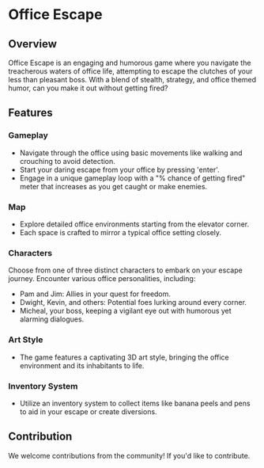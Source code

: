 
# Office Escape

## Overview
Office Escape is an engaging and humorous game where you navigate the treacherous waters of office life, attempting to escape the clutches of your less than pleasant boss. With a blend of stealth, strategy, and office themed humor, can you make it out without getting fired?

## Features

### Gameplay
- Navigate through the office using basic movements like walking and crouching to avoid detection.
- Start your daring escape from your office by pressing 'enter'.
- Engage in a unique gameplay loop with a "% chance of getting fired" meter that increases as you get caught or make enemies.

### Map
- Explore detailed office environments starting from the elevator corner.
- Each space is crafted to mirror a typical office setting closely.

### Characters
Choose from one of three distinct characters to embark on your escape journey. Encounter various office personalities, including:
- Pam and Jim: Allies in your quest for freedom.
- Dwight, Kevin, and others: Potential foes lurking around every corner.
- Micheal, your boss, keeping a vigilant eye out with humorous yet alarming dialogues.

### Art Style
- The game features a captivating 3D art style, bringing the office environment and its inhabitants to life.

### Inventory System
- Utilize an inventory system to collect items like banana peels and pens to aid in your escape or create diversions.


## Contribution
We welcome contributions from the community! If you'd like to contribute.


